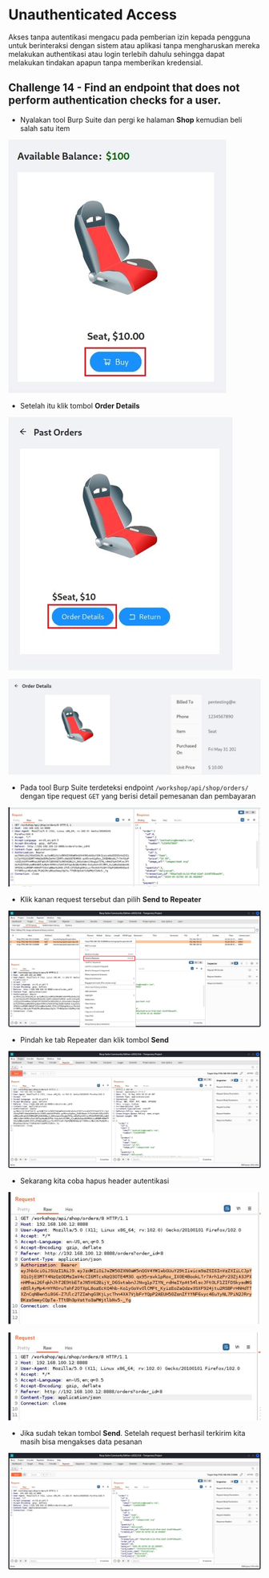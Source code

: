 # Unauthenticated Access
Akses tanpa autentikasi mengacu pada pemberian izin kepada pengguna untuk berinteraksi dengan sistem atau aplikasi tanpa mengharuskan mereka melakukan authentikasi atau login terlebih dahulu sehingga dapat melakukan tindakan apapun tanpa memberikan kredensial.

## Challenge 14 - Find an endpoint that does not perform authentication checks for a user.
- Nyalakan tool Burp Suite dan pergi ke halaman **Shop** kemudian beli salah satu item

![alt text](https://github.com/rahardian-dwi-saputra/crAPI-walkthrough/blob/main/assets/unauthenticated%20access/ua%201.JPG)

- Setelah itu klik tombol **Order Details**

![alt text](https://github.com/rahardian-dwi-saputra/crAPI-walkthrough/blob/main/assets/unauthenticated%20access/ua%202.JPG)

![alt text](https://github.com/rahardian-dwi-saputra/crAPI-walkthrough/blob/main/assets/unauthenticated%20access/ua%203.JPG)

- Pada tool Burp Suite terdeteksi endpoint `/workshop/api/shop/orders/` dengan tipe request `GET` yang berisi detail pemesanan dan pembayaran

![alt text](https://github.com/rahardian-dwi-saputra/crAPI-walkthrough/blob/main/assets/unauthenticated%20access/ua%204.JPG)

- Klik kanan request tersebut dan pilih **Send to Repeater**

![alt text](https://github.com/rahardian-dwi-saputra/crAPI-walkthrough/blob/main/assets/unauthenticated%20access/ua%205.JPG)

- Pindah ke tab Repeater dan klik tombol **Send**

![alt text](https://github.com/rahardian-dwi-saputra/crAPI-walkthrough/blob/main/assets/unauthenticated%20access/ua%206.JPG)

- Sekarang kita coba hapus header autentikasi

![alt text](https://github.com/rahardian-dwi-saputra/crAPI-walkthrough/blob/main/assets/unauthenticated%20access/ua%207.JPG)

![alt text](https://github.com/rahardian-dwi-saputra/crAPI-walkthrough/blob/main/assets/unauthenticated%20access/ua%208.JPG)

- Jika sudah tekan tombol **Send**. Setelah request berhasil terkirim kita masih bisa mengakses data pesanan

![alt text](https://github.com/rahardian-dwi-saputra/crAPI-walkthrough/blob/main/assets/unauthenticated%20access/ua%209.JPG)
